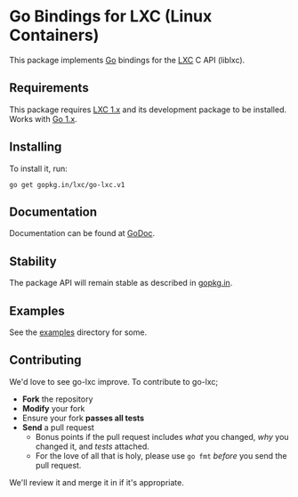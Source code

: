 # Go Bindings for LXC (Linux Containers)

This package implements [Go](http://golang.org) bindings for the [LXC](http://linuxcontainers.org/) C API (liblxc).

## Requirements

This package requires [LXC 1.x](https://github.com/lxc/lxc/releases) and its development package to be installed. Works with [Go 1.x](http://golang.org/dl).

## Installing

To install it, run:

    go get gopkg.in/lxc/go-lxc.v1

## Documentation

Documentation can be found at [GoDoc](http://godoc.org/gopkg.in/lxc/go-lxc.v1).

## Stability

The package API will remain stable as described in [gopkg.in](https://gopkg.in).

## Examples

See the [examples](https://github.com/lxc/go-lxc/tree/master/examples) directory for some.

## Contributing

We'd love to see go-lxc improve. To contribute to go-lxc;

* **Fork** the repository
* **Modify** your fork
* Ensure your fork **passes all tests**
* **Send** a pull request
	* Bonus points if the pull request includes *what* you changed, *why* you changed it, and *tests* attached.
	* For the love of all that is holy, please use `go fmt` *before* you send the pull request.

We'll review it and merge it in if it's appropriate.
